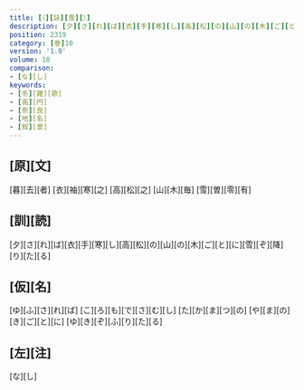 ```yaml
---
title: [（][詠][雪][）]
description: [夕][さ][れ][ば][衣][手][寒][し][高][松][の][山][の][木][ご][と][に][雪][ぞ][降][り][た][る]
position: 2319
category: [巻]10
version: '1.0'
volume: 10
comparison:
- [な][し]
keywords:
- [冬][雑][歌]
- [高][円]
- [奈][良]
- [地][名]
- [叙][景]
---
```


## [原][文]

[暮][去][者] [衣][袖][寒][之] [高][松][之] [山][木][毎] [雪][曽][零][有]

## [訓][読]

[夕][さ][れ][ば][衣][手][寒][し][高][松][の][山][の][木][ご][と][に][雪][ぞ][降][り][た][る]

## [仮][名]

[ゆ][ふ][さ][れ][ば] [こ][ろ][も][で][さ][む][し] [た][か][ま][つ][の] [や][ま][の][き][ご][と][に] [ゆ][き][ぞ][ふ][り][た][る]

## [左][注]

[な][し]
